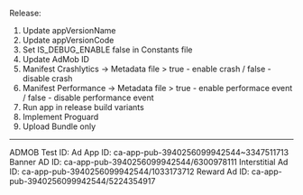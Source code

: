 Release:
1. Update appVersionName
2. Update appVersionCode
3. Set IS_DEBUG_ENABLE false in Constants file
4. Update AdMob ID
5. Manifest Crashlytics -> Metadata file > true - enable crash / false - disable crash
6. Manifest Performance -> Metadata file > true - enable performace event / false - disable performance event
7. Run app in release build variants
8. Implement Proguard
9. Upload Bundle only

-----------------------------------------------

ADMOB Test ID:
Ad App ID: ca-app-pub-3940256099942544~3347511713
Banner AD ID: ca-app-pub-3940256099942544/6300978111
Interstitial Ad ID: ca-app-pub-3940256099942544/1033173712
Reward Ad ID: ca-app-pub-3940256099942544/5224354917